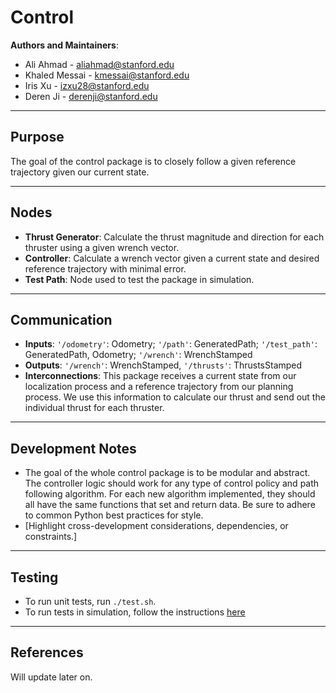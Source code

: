 # Control

**Authors and Maintainers**: 
- Ali Ahmad - aliahmad@stanford.edu
- Khaled Messai - kmessai@stanford.edu
- Iris Xu - izxu28@stanford.edu
- Deren Ji - derenji@stanford.edu

[//]: # (List maintainers and contact info)

---

## Purpose  
The goal of the control package is to closely follow a given reference trajectory given our current state.  

[//]: # (Briefly explain the purpose of this module and its role in the overall system.)

---

## Nodes  
- **Thrust Generator**: Calculate the thrust magnitude and direction for each thruster using a given wrench vector.
- **Controller**: Calculate a wrench vector given a current state and desired reference trajectory with minimal error.
- **Test Path**: Node used to test the package in simulation.

---

## Communication  
- **Inputs**: `'/odometry'`: Odometry; `'/path'`: GeneratedPath; `'/test_path'`: GeneratedPath, Odometry; `'/wrench'`: WrenchStamped
- **Outputs**: `'/wrench'`: WrenchStamped, `'/thrusts'`: ThrustsStamped
- **Interconnections**: This package receives a current state from our localization process and a reference trajectory from our planning process. We use this information to calculate our thrust and send out the individual thrust for each thruster. 

---

## Development Notes  
- The goal of the whole control package is to be modular and abstract. The controller logic should work for any type of control policy and path following algorithm. For each new algorithm implemented, they should all have the same functions that set and return data. Be sure to adhere to common Python best practices for style.
- [Highlight cross-development considerations, dependencies, or constraints.]

---

## Testing  
- To run unit tests, run `./test.sh`. 
- To run tests in simulation, follow the instructions [here](control/README.md)

---

## References  
Will update later on.
